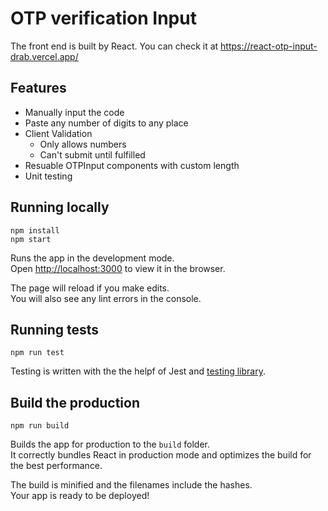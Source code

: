 # OTP verification Input

The front end is built by React.
You can check it at https://react-otp-input-drab.vercel.app/

## Features

- Manually input the code
- Paste any number of digits to any place
- Client Validation
  - Only allows numbers
  - Can't submit until fulfilled
- Resuable OTPInput components with custom length
- Unit testing

## Running locally

```
npm install
npm start
```

Runs the app in the development mode.\
Open [http://localhost:3000](http://localhost:3000) to view it in the browser.

The page will reload if you make edits.\
You will also see any lint errors in the console.

## Running tests

```
npm run test
```

Testing is written with the the helpf of Jest and [testing library](https://testing-library.com/docs/react-testing-library/intro).

## Build the production

```
npm run build
```

Builds the app for production to the `build` folder.\
It correctly bundles React in production mode and optimizes the build for the best performance.

The build is minified and the filenames include the hashes.\
Your app is ready to be deployed!
